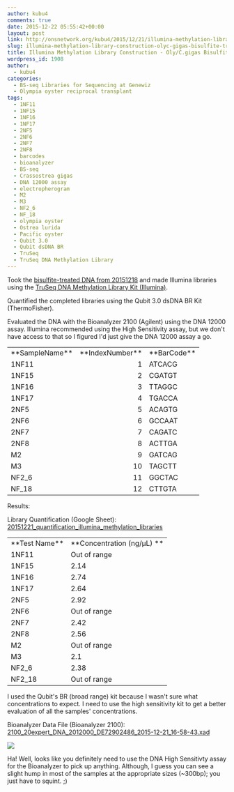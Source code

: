 ```yaml
---
author: kubu4
comments: true
date: 2015-12-22 05:55:42+00:00
layout: post
link: http://onsnetwork.org/kubu4/2015/12/21/illumina-methylation-library-construction-olyc-gigas-bisulfite-treated-dna/
slug: illumina-methylation-library-construction-olyc-gigas-bisulfite-treated-dna
title: Illumina Methylation Library Construction - Oly/C.gigas Bisulfite-treated DNA
wordpress_id: 1908
author:
  - kubu4
categories:
  - BS-seq Libraries for Sequencing at Genewiz
  - Olympia oyster reciprocal transplant
tags:
  - 1NF11
  - 1NF15
  - 1NF16
  - 1NF17
  - 2NF5
  - 2NF6
  - 2NF7
  - 2NF8
  - barcodes
  - bioanalyzer
  - BS-seq
  - Crassostrea gigas
  - DNA 12000 assay
  - electropherogram
  - M2
  - M3
  - NF2_6
  - NF_18
  - olympia oyster
  - Ostrea lurida
  - Pacific oyster
  - Qubit 3.0
  - Qubit dsDNA BR
  - TruSeq
  - TruSeq DNA Methylation Library
---
```


Took the [bisulfite-treated DNA from 20151218](http://onsnetwork.org/kubu4/2015/12/18/bisulfite-treatment-oly-reciprocal-transplant-dna-c-gigas-lotterhos-dna-for-bs-seq/) and made Illumina libraries using the [TruSeq DNA Methylation Library Kit (Illumina)](https://github.com/sr320/LabDocs/blob/master/protocols/Commercial_Protocols/Illumina_truseq-dna-methylation-library-prep-guide-15066014-a.pdf).

Quantified the completed libraries using the Qubit 3.0 dsDNA BR Kit (ThermoFisher).

Evaluated the DNA with the Bioanalyzer 2100 (Agilent) using the DNA 12000 assay. Illumina recommended using the High Sensitivity assay, but we don't have access to that so I figured I'd just give the DNA 12000 assay a go.

<table cellspacing="0" border="0" >
<tbody >
<tr >

<td align="left" height="17" valign="bottom" >**SampleName**
</td>

<td align="left" valign="bottom" >**IndexNumber**
</td>

<td align="left" valign="bottom" >**BarCode**
</td>
</tr>
<tr >

<td align="left" height="17" valign="bottom" >1NF11
</td>

<td align="right" valign="bottom" >1
</td>

<td align="left" valign="bottom" >ATCACG
</td>
</tr>
<tr >

<td align="left" height="17" valign="bottom" >1NF15
</td>

<td align="right" valign="bottom" >2
</td>

<td align="left" valign="bottom" >CGATGT
</td>
</tr>
<tr >

<td align="left" height="17" valign="bottom" >1NF16
</td>

<td align="right" valign="bottom" >3
</td>

<td align="left" valign="bottom" >TTAGGC
</td>
</tr>
<tr >

<td align="left" height="17" valign="bottom" >1NF17
</td>

<td align="right" valign="bottom" >4
</td>

<td align="left" valign="bottom" >TGACCA
</td>
</tr>
<tr >

<td align="left" height="17" valign="bottom" >2NF5
</td>

<td align="right" valign="bottom" >5
</td>

<td align="left" valign="bottom" >ACAGTG
</td>
</tr>
<tr >

<td align="left" height="17" valign="bottom" >2NF6
</td>

<td align="right" valign="bottom" >6
</td>

<td align="left" valign="bottom" >GCCAAT
</td>
</tr>
<tr >

<td align="left" height="17" valign="bottom" >2NF7
</td>

<td align="right" valign="bottom" >7
</td>

<td align="left" valign="bottom" >CAGATC
</td>
</tr>
<tr >

<td align="left" height="17" valign="bottom" >2NF8
</td>

<td align="right" valign="bottom" >8
</td>

<td align="left" valign="bottom" >ACTTGA
</td>
</tr>
<tr >

<td align="left" height="17" valign="bottom" >M2
</td>

<td align="right" valign="bottom" >9
</td>

<td align="left" valign="bottom" >GATCAG
</td>
</tr>
<tr >

<td align="left" height="17" valign="bottom" >M3
</td>

<td align="right" valign="bottom" >10
</td>

<td align="left" valign="bottom" >TAGCTT
</td>
</tr>
<tr >

<td align="left" height="17" valign="bottom" >NF2_6
</td>

<td align="right" valign="bottom" >11
</td>

<td align="left" valign="bottom" >GGCTAC
</td>
</tr>
<tr >

<td align="left" height="17" valign="bottom" >NF_18
</td>

<td align="right" valign="bottom" >12
</td>

<td align="left" valign="bottom" >CTTGTA
</td>
</tr>
</tbody>
</table>



Results:

Library Quantification (Google Sheet): [20151221_quantification_illumina_methylation_libraries](https://docs.google.com/spreadsheets/d/1XGu_J4gJ3ddhjTvEvwoFLUCNe5DQhdvRf1tVxqud--Q/edit?usp=sharing)

<table cellpadding="0" cellspacing="0" border="0" dir="ltr" > 
<tbody >
<tr >

<td data-sheets-value="[null,2,"Test Name"]" >**Test Name**
</td>

<td data-sheets-value="[null,2,"Original sample conc."]" >**Concentration (ng/μL)
**
</td>
</tr>
<tr >

<td data-sheets-value="[null,2,"1NF11"]" >1NF11
</td>

<td data-sheets-value="[null,2,"Out of range"]" >Out of range
</td>
</tr>
<tr >

<td data-sheets-value="[null,2,"1NF15"]" >1NF15
</td>

<td data-sheets-value="[null,3,null,2.14]" >2.14
</td>
</tr>
<tr >

<td data-sheets-value="[null,2,"1NF16"]" >1NF16
</td>

<td data-sheets-value="[null,3,null,2.74]" >2.74
</td>
</tr>
<tr >

<td data-sheets-value="[null,2,"1NF17"]" >1NF17
</td>

<td data-sheets-value="[null,3,null,2.64]" >2.64
</td>
</tr>
<tr >

<td data-sheets-value="[null,2,"2NF5"]" >2NF5
</td>

<td data-sheets-value="[null,3,null,2.92]" >2.92
</td>
</tr>
<tr >

<td data-sheets-value="[null,2,"2NF6"]" >2NF6
</td>

<td data-sheets-value="[null,2,"Out of range"]" >Out of range
</td>
</tr>
<tr >

<td data-sheets-value="[null,2,"2NF7"]" >2NF7
</td>

<td data-sheets-value="[null,3,null,2.42]" >2.42
</td>
</tr>
<tr >

<td data-sheets-value="[null,2,"2NF8"]" >2NF8
</td>

<td data-sheets-value="[null,3,null,2.56]" >2.56
</td>
</tr>
<tr >

<td data-sheets-value="[null,2,"M2"]" >M2
</td>

<td data-sheets-value="[null,2,"Out of range"]" >Out of range
</td>
</tr>
<tr >

<td data-sheets-value="[null,2,"M3"]" >M3
</td>

<td data-sheets-value="[null,3,null,2.1]" >2.1
</td>
</tr>
<tr >

<td data-sheets-value="[null,2,"NF2_6"]" >NF2_6
</td>

<td data-sheets-value="[null,3,null,2.38]" >2.38
</td>
</tr>
<tr >

<td data-sheets-value="[null,2,"NF2_18"]" >NF2_18
</td>

<td data-sheets-value="[null,2,"Out of range"]" >Out of range
</td>
</tr>
</tbody>
</table>



I used the Qubit's BR (broad range) kit because I wasn't sure what concentrations to expect. I need to use the high sensitivity kit to get a better evaluation of all the samples' concentrations.





Bioanalyzer Data File (Bioanalyzer 2100): [2100_20expert_DNA_2012000_DE72902486_2015-12-21_16-58-43.xad](http://eagle.fish.washington.edu/Arabidopsis/Bioanalyzer%20Data/2100%20expert_DNA%2012000_DE72902486_2015-12-21_16-58-43.xad)



[![](http://eagle.fish.washington.edu/Arabidopsis/20151221_bioanalyzer_illumina_methylation_libraries.jpg)](http://eagle.fish.washington.edu/Arabidopsis/20151221_bioanalyzer_illumina_methylation_libraries.jpg)

Ha! Well, looks like you definitely need to use the DNA High Sensitivty assay for the Bioanalyzer to pick up anything. Although, I guess you can see a slight hump in most of the samples at the appropriate sizes (~300bp); you just have to squint. ;)
